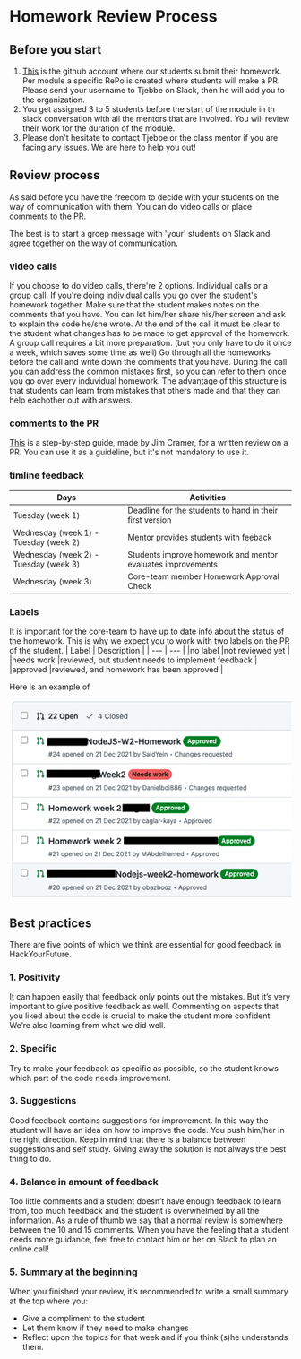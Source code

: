 # Homework Review Process

## Before you start
1. [This](https://github.com/HackYourHomework) is the github account where our students submit their homework. Per module a specific RePo is created where students will make a PR.  Please send your username to Tjebbe on Slack, then he will add you to the organization. 
2. You get assigned 3 to 5 students before the start of the module in th slack conversation with all the mentors that are involved. You will review their work for the duration of the module.
3. Please don't hesitate to contact Tjebbe or the class mentor if you are facing any issues. We are here to help you out!  
 

## Review process
As said before you have the freedom to decide with your students on the way of communication with them. You can do video calls or place comments to the PR.

The best is to start a groep message with 'your' students on Slack and agree together on the way of communication. 

### video calls
If you choose to do video calls, there're 2 options. Individual calls or a group call. 
If you're doing individual calls you go over the student's homework together. Make sure that the student makes notes on the comments that you have. 
You can let him/her share his/her screen and ask to explain the code he/she wrote. At the end of the call it must be clear to the student what changes has to be made to get approval of the homework. 
A group call requires a bit more preparation. (but you only have to do it once a week, which saves some time as well) 
Go through all the homeworks before the call and write down the comments that you have. During the call you can address the common mistakes first, so you can refer to them once you go over every induvidual homework. 
The advantage of this structure is that students can learn from mistakes that others made and that they can help eachother out with answers. 

### comments to the PR
[This](https://github.com/HackYourFuture/mentors/blob/main/homework-support/review-in-written.md) is a step-by-step guide, made by Jim Cramer, for a written review on a PR. You can use it as a guideline, but it's not mandatory to use it.


### timline feedback
| Days | Activities |
| --- | --- |
|Tuesday (week 1)  | Deadline for the students to hand in their first version   |
|Wednesday (week 1) - Tuesday (week 2)  | Mentor provides students with feeback  |
| Wednesday (week 2) - Tuesday (week 3)  |Students improve  homework and mentor evaluates improvements   |
| Wednesday (week 3) | Core-team member Homework Approval Check |

### Labels 
It is important for the core-team to have up to date info about the status of the homework. This is why we expect you to work with two labels on the PR of the student. 
| Label | Description |
| --- | --- |
|no label  |not reviewed yet   |
|needs work   |reviewed, but student needs to implement feedback  |
|approved   |reviewed, and homework has been approved   |


Here is an example of

![labels](https://github.com/HackYourFuture/mentors/blob/main/assets/labels.png)
## Best practices 
There are five points of which we think are essential for good feedback in HackYourFuture.

### 1. Positivity
It can happen easily that feedback only points out the mistakes. But it’s very important to give  positive feedback as well. Commenting on aspects that you liked about the code is crucial to make the student more confident. We’re also learning from what we did well.

### 2. Specific
Try to make your feedback as specific as possible, so the student knows which part of the code needs improvement.

### 3. Suggestions
Good feedback contains suggestions for improvement. In this way the student will have an idea on how to improve the code. You push him/her in the right direction. Keep in mind that there is a balance between suggestions and self study. Giving away the solution is not always the best thing to do. 

### 4. Balance in amount of feedback
Too little comments and a student doesn’t have enough feedback to learn from, too much feedback and the student is overwhelmed by all the information. 
As a rule of thumb we say that a normal review is somewhere between the 10 and 15 comments. 
When you have the feeling that a student needs more guidance, feel free to contact him or her on Slack to plan an online call!

### 5. Summary at the beginning
When you finished your review, it’s recommended to write a small summary at the top where you: 
- Give a compliment to the student
- Let them know if they need to make changes 
- Reflect upon the topics for that week  and if you think (s)he understands them. 


